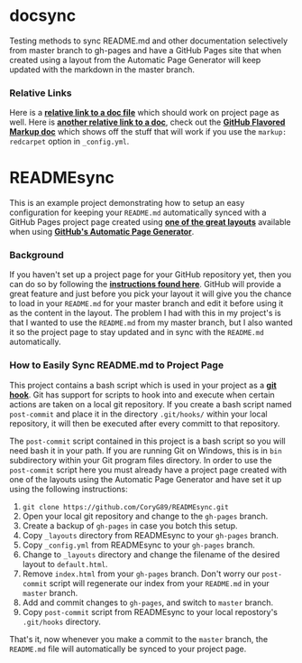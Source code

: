 docsync
=============

Testing methods to sync README.md and other documentation selectively from
master branch to gh-pages and have a GitHub Pages site that when created using
a layout from the Automatic Page Generator will keep updated with the markdown
in the master branch.

### Relative Links

Here is a [**relative link to a doc file**][7] which should work on project page
as well. Here is [**another relative link to a doc**][8], check out the
[**GitHub Flavored Markup doc**][5] which shows off the stuff that will work if
you use the `markup: redcarpet` option in `_config.yml`.

# READMEsync

This is an example project demonstrating how to setup an easy configuration for
keeping your `README.md` automatically synced with a GitHub Pages project
page created using [**one of the great layouts**][1] available when using
[**GitHub's Automatic Page Generator**][2].

### Background

If you haven't set up a project page for your GitHub repository yet, then you
can do so by following the [**instructions found here**][3]. GitHub will provide
a great feature and just before you pick your layout it will give you the chance
to load in your `README.md` for your master branch and edit it before using it
as the content in the layout. The problem I had with this in my project's is
that I wanted to use the `README.md` from my master branch, but I also wanted
it so the project page to stay updated and in sync with the `README.md` 
automatically.

### How to Easily Sync README.md to Project Page

This project contains a bash script which is used in your project as a 
[**git hook**][4]. Git has support for scripts to hook into and execute when
certain actions are taken on a local git repository. If you create a bash
script named `post-commit` and place it in the directory `.git/hooks/`
within your local repository, it will then be executed after every committ to
that repository.

The `post-commit` script contained in this project is a bash script so you
will need bash it in your path. If you are running Git on Windows, this is in
`bin` subdirectory within your Git program files directory. In order to use the
`post-commit` script here you must already have a project page created with
one of the layouts using the Automatic Page Generator and have set it up using
the following instructions:

 1. `git clone https://github.com/CoryG89/READMEsync.git`
 2. Open your local git repository and change to the `gh-pages` branch.
 3. Create a backup of `gh-pages` in case you botch this setup.
 3. Copy `_layouts` directory from READMEsync to your `gh-pages` branch.
 4. Copy `_config.yml` from READMEsync to your `gh-pages` branch.
 5. Change to `_layouts` directory and change the filename of the desired
    layout to `default.html`.
 6. Remove `index.html` from your `gh-pages` branch. Don't worry our
    `post-commit` script will regenerate our index from your `README.md` in
    your `master` branch.
 7. Add and commit changes to `gh-pages`, and switch to `master` branch.
 8. Copy `post-commit` script from READMEsync to your local repostory's
    `.git/hooks` directory.

That's it, now whenever you make a commit to the `master` branch, the
`README.md` file will automatically be synced to your project page.

[1]: https://github.com/blog/1081-instantly-beautiful-project-pages
[2]: https://help.github.com/articles/creating-pages-with-the-automatic-generator
[3]: https://help.github.com/articles/creating-pages-with-the-automatic-generator#the-automatic-page-generator
[4]: http://git-scm.com/book/en/Customizing-Git-Git-Hooks
[5]: docs/gfm.md
[6]: docs/source.txt
[7]: docs/other.md
[8]: docs/another.md
[9]: docs/gfm.md